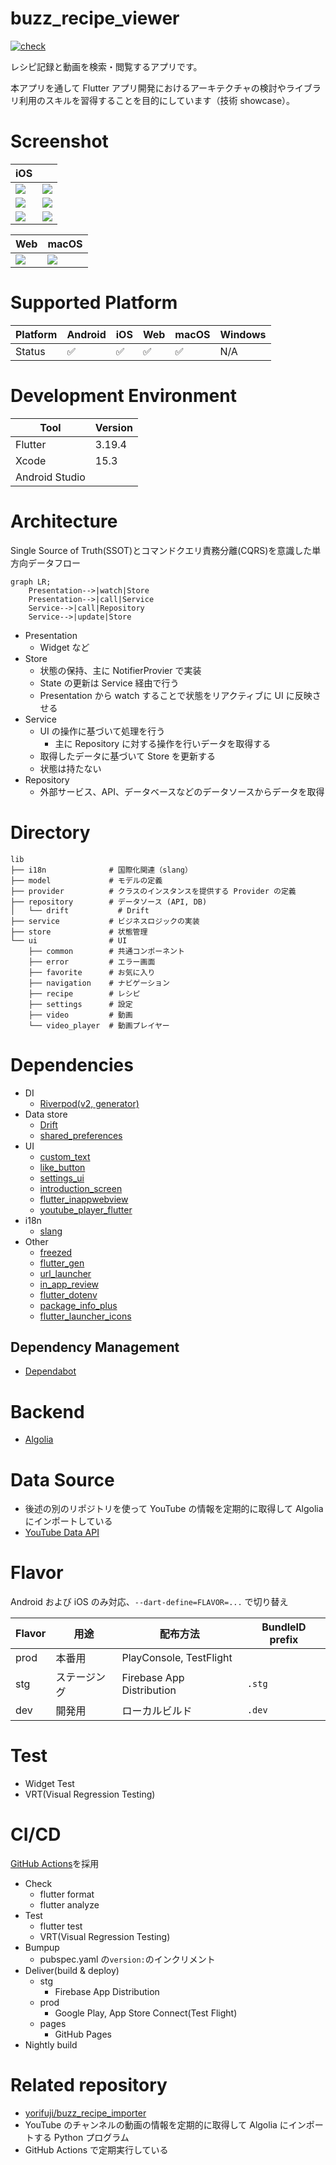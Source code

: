 # buzz_recipe_viewer

[![check](https://github.com/yorifuji/buzz_recipe_viewer/actions/workflows/check.yml/badge.svg?branch=main)](https://github.com/yorifuji/buzz_recipe_viewer/actions/workflows/check.yml)

レシピ記録と動画を検索・閲覧するアプリです。

本アプリを通して Flutter アプリ開発におけるアーキテクチャの検討やライブラリ利用のスキルを習得することを目的にしています（技術 showcase）。

# Screenshot

| iOS                            |                                |
| ------------------------------ | ------------------------------ |
| ![](./images/walkthrough1.png) | ![](./images/walkthrough2.png) |
| ![](./images/screenshot1.png)  | ![](./images/screenshot2.png)  |
| ![](./images/screenshot3.png)  | ![](./images/screenshot4.png)  |

| Web                           | macOS                         |
| ----------------------------- | ----------------------------- |
| ![](./images/screenshot5.png) | ![](./images/screenshot6.png) |

# Supported Platform

| Platform | Android | iOS | Web | macOS | Windows |
| -------- | ------- | --- | --- | ----- | ------- |
| Status   | ✅      | ✅  | ✅  | ✅    | N/A     |

# Development Environment

| Tool           | Version |
| -------------- | ------- |
| Flutter        | 3.19.4  |
| Xcode          | 15.3    |
| Android Studio |         |

# Architecture

Single Source of Truth(SSOT)とコマンドクエリ責務分離(CQRS)を意識した単方向データフロー

```mermaid
graph LR;
    Presentation-->|watch|Store
    Presentation-->|call|Service
    Service-->|call|Repository
    Service-->|update|Store
```

- Presentation
  - Widget など
- Store
  - 状態の保持、主に NotifierProvier で実装
  - State の更新は Service 経由で行う
  - Presentation から watch することで状態をリアクティブに UI に反映させる
- Service
  - UI の操作に基づいて処理を行う
    - 主に Repository に対する操作を行いデータを取得する
  - 取得したデータに基づいて Store を更新する
  - 状態は持たない
- Repository
  - 外部サービス、API、データベースなどのデータソースからデータを取得

# Directory

```
lib
├── i18n              # 国際化関連（slang）
├── model             # モデルの定義
├── provider          # クラスのインスタンスを提供する Provider の定義
├── repository        # データソース (API, DB)
│   └── drift           # Drift
├── service           # ビジネスロジックの実装
├── store             # 状態管理
└── ui                # UI
    ├── common        # 共通コンポーネント
    ├── error         # エラー画面
    ├── favorite      # お気に入り
    ├── navigation    # ナビゲーション
    ├── recipe        # レシピ
    ├── settings      # 設定
    ├── video         # 動画
    └── video_player  # 動画プレイヤー

```

# Dependencies

- DI
  - [Riverpod(v2, generator)](https://riverpod.dev/)
- Data store
  - [Drift](https://drift.simonbinder.eu/)
  - [shared_preferences](https://pub.dev/packages/shared_preferences)
- UI
  - [custom_text](https://pub.dev/packages/custom_text)
  - [like_button](https://pub.dev/packages/like_button)
  - [settings_ui](https://pub.dev/packages/settings_ui)
  - [introduction_screen](https://pub.dev/packages/introduction_screen)
  - [flutter_inappwebview](https://pub.dev/packages/flutter_inappwebview)
  - [youtube_player_flutter](https://pub.dev/packages/youtube_player_flutter)
- i18n
  - [slang](https://pub.dev/packages/slang)
- Other
  - [freezed](https://pub.dev/packages/freezed)
  - [flutter_gen](https://pub.dev/packages/flutter_gen)
  - [url_launcher](https://pub.dev/packages/url_launcher)
  - [in_app_review](https://pub.dev/packages/in_app_review)
  - [flutter_dotenv](https://pub.dev/packages/flutter_dotenv)
  - [package_info_plus](https://pub.dev/packages/package_info_plus)
  - [flutter_launcher_icons](https://pub.dev/packages/flutter_launcher_icons)

## Dependency Management

- [Dependabot](https://docs.github.com/en/code-security/dependabot/working-with-dependabot)

# Backend

- [Algolia](https://www.algolia.com/)

# Data Source

- 後述の別のリポジトリを使って YouTube の情報を定期的に取得して Algolia にインポートしている
- [YouTube Data API](https://developers.google.com/youtube/v3)

# Flavor

Android および iOS のみ対応、`--dart-define=FLAVOR=...` で切り替え

| Flavor | 用途         | 配布方法                  | BundleID prefix |
| ------ | ------------ | ------------------------- | --------------- |
| prod   | 本番用       | PlayConsole, TestFlight   |                 |
| stg    | ステージング | Firebase App Distribution | `.stg`          |
| dev    | 開発用       | ローカルビルド            | `.dev`          |

# Test

- Widget Test
- VRT(Visual Regression Testing)

# CI/CD

[GitHub Actions](https://github.co.jp/features/actions)を採用

- Check
  - flutter format
  - flutter analyze
- Test
  - flutter test
  - VRT(Visual Regression Testing)
- Bumpup
  - pubspec.yaml の`version:`のインクリメント
- Deliver(build & deploy)
  - stg
    - Firebase App Distribution
  - prod
    - Google Play, App Store Connect(Test Flight)
  - pages
    - GitHub Pages
- Nightly build

# Related repository

- [yorifuji/buzz_recipe_importer](https://github.com/yorifuji/buzz_recipe_importer)
- YouTube のチャンネルの動画の情報を定期的に取得して Algolia にインポートする Python プログラム
- GitHub Actions で定期実行している
